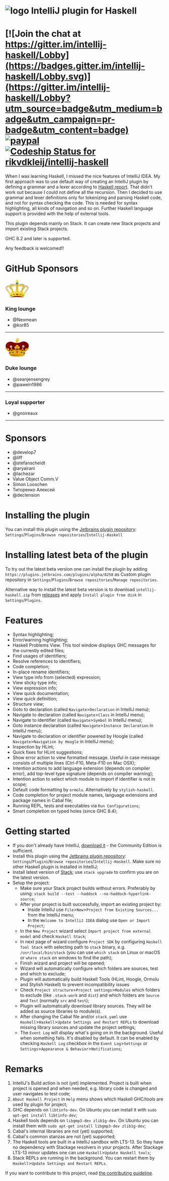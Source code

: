 # ![logo](logo/icon_intellij_haskell_32.png) IntelliJ plugin for Haskell

# [![Join the chat at https://gitter.im/intellij-haskell/Lobby](https://badges.gitter.im/intellij-haskell/Lobby.svg)](https://gitter.im/intellij-haskell/Lobby?utm_source=badge&utm_medium=badge&utm_campaign=pr-badge&utm_content=badge) [![paypal](https://www.paypalobjects.com/en_US/i/btn/btn_donateCC_LG.gif)](https://www.paypal.com/cgi-bin/webscr?cmd=_donations&business=H6QKQKFRKJBF2&item_name=IntelliJ-Haskell&currency_code=EUR) [![Codeship Status for rikvdkleij/intellij-haskell](https://app.codeship.com/projects/171b1960-3d31-0138-a733-12543791c0bd/status?branch=master)](https://app.codeship.com/projects/387346)

When I was learning Haskell, I missed the nice features of IntelliJ IDEA. My first approach
was to use default way of creating an IntelliJ plugin by defining a grammar and a lexer according to
[Haskell report](http://www.haskell.org/onlinereport/haskell2010/haskellch10.html). That didn't work out because I could not define all 
the recursion. 
Then I decided to use grammar and lexer definitions only for tokenizing and parsing Haskell code, and not for syntax checking the code. This is needed for syntax highlighting, all kinds of navigation and so on.
Further Haskell language support is provided with the help of external tools.

This plugin depends mainly on Stack. It can create new Stack projects and import existing Stack projects.

GHC 8.2 and later is supported.

Any feedback is welcomed!!

# GitHub Sponsors
![King Lounge](logo/king.png)  
### King lounge
* @Nexmean
* @kor85

___
![Duke Lounge](logo/duke.png) 
### Duke lounge
* @seanjensengrey
* @paweln1986

___

### Loyal supporter
* @gnoireaux
___

# Sponsors
* @develop7
* @liff
* @stefanscheidt
* @aryairani
* @lachezar
* Value Object Comm.V
* Simon Looschen
* Титоренко Алексей
* @declension

# Installing the plugin
You can install this plugin using the [Jetbrains plugin repository](https://plugins.jetbrains.com/idea/plugin/8258-intellij-haskell):
  `Settings`/`Plugins`/`Browse repositories`/`Intellij-Haskell`

# Installing latest beta of the plugin
To try out the latest beta version one can install the plugin by adding `https://plugins.jetbrains.com/plugins/alpha/8258` as Custom plugin repository in `Settings`/`Plugins`/`Browse repositories`/`Manage repositories`.
 
Alternative way to install the latest beta version is to download `intellij-haskell.zip` from [releases](https://github.com/rikvdkleij/intellij-haskell/releases) and apply `Install plugin from disk` in `Settings`/`Plugins`.


# Features
- Syntax highlighting;
- Error/warning highlighting;
- Haskell Problems View. This tool window displays GHC messages for the currently edited files;
- Find usages of identifiers;
- Resolve references to identifiers;
- Code completion;
- In-place rename identifiers;
- View type info from (selected) expression;
- View sticky type info;
- View expression info;
- View quick documentation;
- View quick definition;
- Structure view;
- Goto to declaration (called `Navigate`>`Declaration` in IntelliJ menu);
- Navigate to declaration (called `Navigate`>`Class` in IntelliJ menu);
- Navigate to identifier (called `Navigate`>`Symbol` in IntelliJ menu);
- Goto instance declaration (called `Navigate`>`Instance Declaration` in IntelliJ menu);
- Navigate to declaration or identifier powered by Hoogle (called `Navigate`>`Navigation by Hoogle` in IntelliJ menu);
- Inspection by HLint;
- Quick fixes for HLint suggestions;
- Show error action to view formatted message. Useful in case message consists of multiple lines (Ctrl-F10, Meta-F10 on Mac OSX);
- Intention actions to add language extension (depends on compiler error), add top-level type signature (depends on compiler warning);
- Intention action to select which module to import if identifier is not in scope;
- Default code formatting by `ormolu`. Alternatively by `stylish-haskell`.
- Code completion for project module names, language extensions and package names in Cabal file;
- Running REPL, tests and executables via `Run Configurations`;
- Smart completion on typed holes (since GHC 8.4);



# Getting started
- If you don't already have IntelliJ, [download it](https://www.jetbrains.com/idea/download/) - the Community Edition is sufficient.
- Install this plugin using the [Jetbrains plugin repository](https://plugins.jetbrains.com/idea/plugin/8258-intellij-haskell): `Settings`/`Plugins`/`Browse repositories`/`Intellij-Haskell`. Make sure no other Haskell plugin is installed in IntelliJ;
- Install latest version of [Stack](https://github.com/commercialhaskell/stack); use `stack upgrade` to confirm you are on the latest version.
- Setup the project:
  - Make sure your Stack project builds without errors. Preferably by using: `stack build --test --haddock --no-haddock-hyperlink-source`;
  - After your project is built successfully, import an existing project by:
    - Inside IntelliJ use `File`>`New`>`Project from Existing Sources...` from the IntelliJ menu;
    - In the `Welcome to IntelliJ IDEA` dialog use `Open or Import Project`; 
  - In the `New Project` wizard select `Import project from external model` and check `Haskell Stack`;
  - In next page of wizard configure `Project SDK` by configuring `Haskell Tool Stack` with selecting path to `stack` binary, e.g. `/usr/local/bin/stack` (you can use `which stack` on Linux or macOS or `where stack` on windows to find the path);
  - Finish wizard and project will be opened;
  - Wizard will automatically configure which folders are sources, test and which to exclude;
  - Plugin will automatically build Haskell Tools (HLint, Hoogle, Ormolu and Stylish Haskell) to prevent incompatibility issues
  - Check `Project structure`>`Project settings`>`Modules` which folders to exclude (like `.stack-work` and `dist`) and which folders are `Source` and `Test` (normally `src` and `test`);
  - Plugin will automatically download library sources. They will be added as source libraries to module(s).
  - After changing the Cabal file and/or `stack.yaml` use `Haskell`>`Haskell`>`Update Settings and Restart REPLs` to download missing library sources and update the project settings;
  - The `Event Log` will display what's going on in the background. Useful when something fails. It's disabled by default. 
    It can be enabled by checking `Haskell Log` checkbox in the `Event Log`>`Settings` or `Settings`>`Appearance & Behavior`>`Notifications`;    


# Remarks
1. IntelliJ's Build action is not (yet) implemented. Project is built when project is opened and when needed, e.g. library code is changed and user navigates to test code;
2. `About Haskell Project` in `Help` menu shows which Haskell GHC/tools are used by plugin for project;
3. GHC depends on `libtinfo-dev`. On Ubuntu you can install it with `sudo apt-get install libtinfo-dev`;
4. Haskell tools depends on `libgmp3-dev zlib1g-dev`. On Ubuntu you can install them with `sudo apt-get install libgmp3-dev zlib1g-dev`;
5. Cabal's internal libraries are not (yet) supported;
6. Cabal's common stanzas are not (yet) supported;
7. The Haskell tools are built in a IntelliJ sandbox with LTS-13. So they have no dependency with Stackage resolvers in your projects. After Stackage LTS-13 minor updates one can use `Haskell`>`Update Haskell tools`;
8. Stack REPLs are running in the background. You can restart them by `Haskell`>`Update Settings and Restart REPLs`.

If you want to contribute to this project, read [the contributing guideline](CONTRIBUTING.md).
